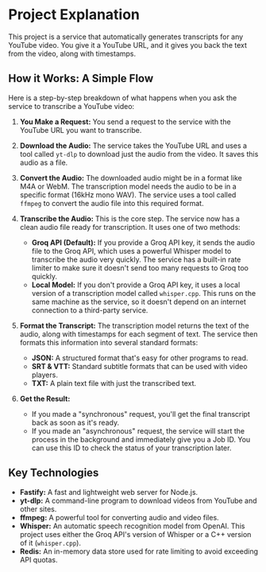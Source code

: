 # Project Explanation

This project is a service that automatically generates transcripts for any YouTube video. You give it a YouTube URL, and it gives you back the text from the video, along with timestamps.

## How it Works: A Simple Flow

Here is a step-by-step breakdown of what happens when you ask the service to transcribe a YouTube video:

1.  **You Make a Request:** You send a request to the service with the YouTube URL you want to transcribe.

2.  **Download the Audio:** The service takes the YouTube URL and uses a tool called `yt-dlp` to download just the audio from the video. It saves this audio as a file.

3.  **Convert the Audio:** The downloaded audio might be in a format like M4A or WebM. The transcription model needs the audio to be in a specific format (16kHz mono WAV). The service uses a tool called `ffmpeg` to convert the audio file into this required format.

4.  **Transcribe the Audio:** This is the core step. The service now has a clean audio file ready for transcription. It uses one of two methods:
    *   **Groq API (Default):** If you provide a Groq API key, it sends the audio file to the Groq API, which uses a powerful Whisper model to transcribe the audio very quickly. The service has a built-in rate limiter to make sure it doesn't send too many requests to Groq too quickly.
    *   **Local Model:** If you don't provide a Groq API key, it uses a local version of a transcription model called `whisper.cpp`. This runs on the same machine as the service, so it doesn't depend on an internet connection to a third-party service.

5.  **Format the Transcript:** The transcription model returns the text of the audio, along with timestamps for each segment of text. The service then formats this information into several standard formats:
    *   **JSON:** A structured format that's easy for other programs to read.
    *   **SRT & VTT:** Standard subtitle formats that can be used with video players.
    *   **TXT:** A plain text file with just the transcribed text.

6.  **Get the Result:**
    *   If you made a "synchronous" request, you'll get the final transcript back as soon as it's ready.
    *   If you made an "asynchronous" request, the service will start the process in the background and immediately give you a Job ID. You can use this ID to check the status of your transcription later.

## Key Technologies

*   **Fastify:** A fast and lightweight web server for Node.js.
*   **yt-dlp:** A command-line program to download videos from YouTube and other sites.
*   **ffmpeg:** A powerful tool for converting audio and video files.
*   **Whisper:** An automatic speech recognition model from OpenAI. This project uses either the Groq API's version of Whisper or a C++ version of it (`whisper.cpp`).
*   **Redis:** An in-memory data store used for rate limiting to avoid exceeding API quotas.

